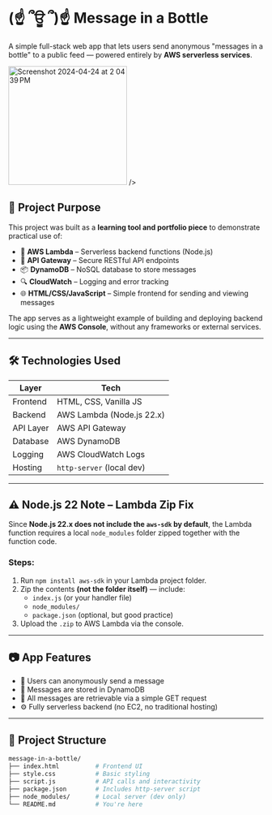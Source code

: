 # (☝ ՞ਊ ՞)☝ Message in a Bottle

A simple full-stack web app that lets users send anonymous "messages in a bottle" to a public feed — powered entirely by **AWS serverless services**.


<div style="pointer-events: none;">
<img width="234" alt="Screenshot 2024-04-24 at 2 04 39 PM" src="Screenshot 2025-04-12 at 7 26 35 PM" src="https://github.com/user-attachments/assets/d9886d60-fb06-4ef9-a0a2-f85eec7d998c"/>
/>


</div>

## 🚀 Project Purpose

This project was built as a **learning tool and portfolio piece** to demonstrate practical use of:

- 🧠 **AWS Lambda** – Serverless backend functions (Node.js)
- 🔗 **API Gateway** – Secure RESTful API endpoints
- 📦 **DynamoDB** – NoSQL database to store messages
- 🔍 **CloudWatch** – Logging and error tracking
- 🌐 **HTML/CSS/JavaScript** – Simple frontend for sending and viewing messages

The app serves as a lightweight example of building and deploying backend logic using the **AWS Console**, without any frameworks or external services.

---

## 🛠️ Technologies Used

| Layer         | Tech                    |
|---------------|-------------------------|
| Frontend      | HTML, CSS, Vanilla JS   |
| Backend       | AWS Lambda (Node.js 22.x) |
| API Layer     | AWS API Gateway         |
| Database      | AWS DynamoDB            |
| Logging       | AWS CloudWatch Logs     |
| Hosting       | `http-server` (local dev) |

---

## ⚠️ Node.js 22 Note – Lambda Zip Fix

Since **Node.js 22.x does not include the `aws-sdk` by default**, the Lambda function requires a local `node_modules` folder zipped together with the function code.

### Steps:

1. Run `npm install aws-sdk` in your Lambda project folder.
2. Zip the contents **(not the folder itself)** — include:
    - `index.js` (or your handler file)
    - `node_modules/`
    - `package.json` (optional, but good practice)
3. Upload the `.zip` to AWS Lambda via the console.

---

## 📷 App Features

- 🌊 Users can anonymously send a message
- 🧾 Messages are stored in DynamoDB
- 🔁 All messages are retrievable via a simple GET request
- ⚙️ Fully serverless backend (no EC2, no traditional hosting)

---

## 📂 Project Structure

```bash
message-in-a-bottle/
├── index.html          # Frontend UI
├── style.css           # Basic styling
├── script.js           # API calls and interactivity
├── package.json        # Includes http-server script
├── node_modules/       # Local server (dev only)
└── README.md           # You're here

